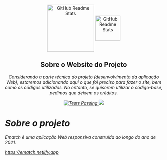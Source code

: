 <p align="center">
 <img width="150px" src="https://user-images.githubusercontent.com/83610654/142871309-91b05b48-1b72-4e5a-8856-04ad45dab7b2.png" align="center" alt="GitHub Readme Stats" />
 <img width="80px" src="https://cdn.discordapp.com/attachments/890551629789675590/912349619822919710/Design_sem_nome_99.png" align="center" alt="GitHub Readme Stats" />
 <h2 align="center">Sobre o Website do Projeto</h2>
 <p align="center"><em>Considerando a parte técnica do projeto (desenvolvimento da aplicação Web), estaremos adicionando aqui o que foi preciso para fazer o site, bem como os códigos utilizados. No entanto, se quiserem utilizar o código-base, pedimos que deixem os créditos.<em> </p>
</p>
 
 <p align="center">
    <a href="https://github.com/Ematch-TCE/Website-Responsive-Ematch/blob/main/LICENSE">
      <img alt="Tests Passing" src="https://img.shields.io/npm/l/react" />
    </a>
    <a href="https://img.shields.io/netlify/d64989cf-7dfe-4917-9658-3d2559f73910?color=purple&label=Ematch&logo=Netlify">
      <img src="https://img.shields.io/netlify/d64989cf-7dfe-4917-9658-3d2559f73910?color=purple&label=Ematch&logo=Netlify" />
  </a>
  </p>

# Sobre o projeto

Ematch é uma aplicação Web responsiva construída ao longo do ano de 2021.

https://ematch.netlify.app
